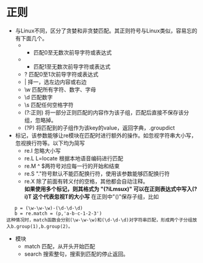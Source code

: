 # 正则
- 与Linux不同，区分了贪婪和非贪婪匹配。其正则符号与Linux类似，容易忘的有下面几个。
  - * 匹配0至无数次前导字符或表达式
  - + 匹配1至无数次前导字符或表达式
  - ? 匹配0至1次前导字符或表达式
  - | 择一，选左边内容或右边
  - \w 匹配所有字符、数字、字母
  - \d 匹配数字
  - \s 匹配任何空格字符
  - (?:正则) 将一部分正则匹配的内容作为该子组，匹配后直接不保存该分组，忽略掉。
  - (?P<key>) 将匹配到的子组作为该key的value，返回字典，.groupdict 
- 标记，该参数能够让re模块在匹配时进行额外的操作。如忽视字符串大小写，忽视换行符等。以下均为简写
  - re.I 忽略大小写
  - re.L L=locate 根据本地语音编码进行匹配
  - re.M ^ $两符号对应每一行的开始和结束
  - re.S "."符号默认不能匹配换行符，使用该参数能够匹配换行符
  - re.X 除了前面有转义付的空格，其他都会自动注释。<br>
**如果使用多个标记，则其格式为 "(?iLmsux)" 可以在正则表达式中写入(?i)T 这个代表忽视T的大小写**
在正则中"()"保存子组，比如
```
   p = (\w-\w-\w)-(\d-\d-\d)
   b = re.match = (p,'a-b-c-1-2-3')
这种情况时，match函数会分别(\w-\w-\w)和(\d-\d-\d)对字符串匹配，形成两个子分组放入b.group(1),b.group(2)。
```
- 模块
  - match 匹配，从开头开始匹配
  - search 搜索整句，搜索到匹配的停止返回。
